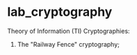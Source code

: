 # lab_cryptography
Theory of Information (TI)
Cryptographies:
  1) The "Railway Fence" cryptography;
